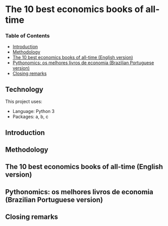 # The 10 best economics books of all-time
### Table of Contents
- [Introduction](#introduction)
- [Methodology](#methodology)
- [The 10 best economics books of all-time (English version)](#the-10-best-economics-books-of-all-time-english-version)
- [Pythonomics: os melhores livros de economia (Brazilian Portuguese version)](#pythonomics-os-melhores-livros-de-economia-brazilian-portuguese-version)
- [Closing remarks](#closing-remarks)
## Technology
This project uses:
- Language: Python 3
- Packages: a, b, c
## Introduction
## Methodology
## The 10 best economics books of all-time (English version)
## Pythonomics: os melhores livros de economia (Brazilian Portuguese version)
## Closing remarks
